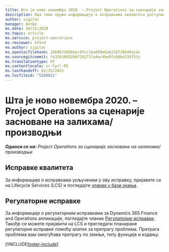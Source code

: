 ```yaml
---
title: Шта је ново новембра 2020. – Project Operations за сценарије засноване на залихама/производњи
description: Ова тема пружа информације о исправкама квалитета доступним у издању услуге Project Operations за новембар 2020. за сценарије засноване на производњи.
author: sigitac
manager: Annbe
ms.date: 10/15/2020
ms.topic: article
ms.service: project-operations
ms.reviewer: kfend
ms.author: sigitac
ms.openlocfilehash: 28b967ddb6bec9fcc1be099e6ab218f38640a14c
ms.sourcegitcommit: fa32b1893286f20271fa4ec4be8fc68bd135f53c
ms.translationtype: HT
ms.contentlocale: sr-Cyrl-RS
ms.lasthandoff: 02/15/2021
ms.locfileid: "5288021"
---
```

# <a name="whats-new-november-2020---project-operations-for-stockedproduction-based-scenarios"></a>Шта је ново новембра 2020. – Project Operations за сценарије засноване на залихама/производњи

_**Односи се на:** Project Operations за сценарије засноване на залихама/производњи_

## <a name="quality-updates"></a>Исправке квалитета

За информације о исправкама укљученим у ову исправку, пријавите се на Lifecycle Services (LCS) и погледајте [чланак у бази знања](https://fix.lcs.dynamics.com/Issue/Details?bugId=488609&amp;dbType=3&amp;qc=8251e8e1d5e2386de850599926c1adc3fec8e2ba25308036d22cdfe0a1c28fc7).

## <a name="regulatory-updates"></a>Регулаторне исправке

За информације о регулаторним исправкама за Dynamics 365 Finance and Operations апликације, погледајте чланак [Регулаторне исправке](https://docs.microsoft.com/dynamics365/finance/localizations/regulatory-updates). Такође се можете пријавити на LCS и прегледати планиране регулаторне исправке помоћу алатке за претрагу проблема. Претрага проблема вам омогућава претрагу по земљи, типу функције и издању.


[!INCLUDE[footer-include](../../includes/footer-banner.md)]